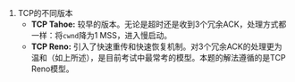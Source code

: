 1. TCP的不同版本
	*   **TCP Tahoe:** 较早的版本。无论是超时还是收到3个冗余ACK，处理方式都一样：将`cwnd`降为1 MSS，进入慢启动。
    *   **TCP Reno:** 引入了快速重传和快速恢复机制。对3个冗余ACK的处理更为温和（如上所述），是目前考试中最常考的模型。本题的解法遵循的是TCP Reno模型。